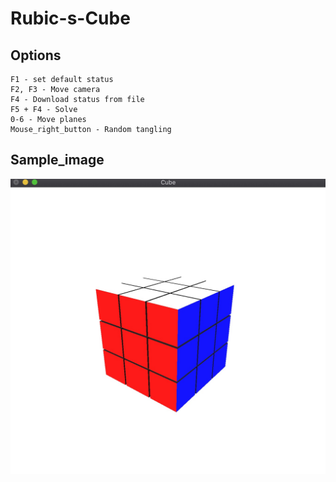 # Rubic-s-Cube
## Options
```
F1 - set default status
F2, F3 - Move camera
F4 - Download status from file
F5 + F4 - Solve
0-6 - Move planes
Mouse_right_button - Random tangling 
```

## Sample_image
![Default](image.jpg)
